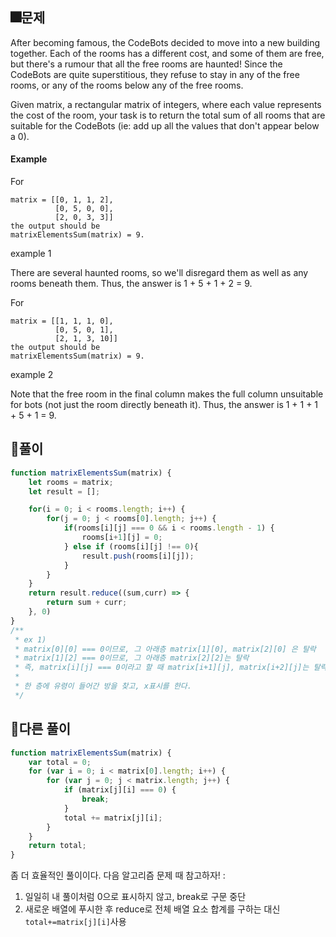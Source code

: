 ## 🎆문제
After becoming famous, the CodeBots decided to move into a new building together. Each of the rooms has a different cost, and some of them are free, but there's a rumour that all the free rooms are haunted! Since the CodeBots are quite superstitious, they refuse to stay in any of the free rooms, or any of the rooms below any of the free rooms.

Given matrix, a rectangular matrix of integers, where each value represents the cost of the room, your task is to return the total sum of all rooms that are suitable for the CodeBots (ie: add up all the values that don't appear below a 0).

#### Example

For

```
matrix = [[0, 1, 1, 2],
          [0, 5, 0, 0],
          [2, 0, 3, 3]]
the output should be
matrixElementsSum(matrix) = 9.
```
example 1

There are several haunted rooms, so we'll disregard them as well as any rooms beneath them. Thus, the answer is 1 + 5 + 1 + 2 = 9.

For
```
matrix = [[1, 1, 1, 0],
          [0, 5, 0, 1],
          [2, 1, 3, 10]]
the output should be
matrixElementsSum(matrix) = 9.
```


example 2

Note that the free room in the final column makes the full column unsuitable for bots (not just the room directly beneath it). Thus, the answer is 1 + 1 + 1 + 5 + 1 = 9.


## 🎇풀이
```js
function matrixElementsSum(matrix) {
    let rooms = matrix;
    let result = [];

    for(i = 0; i < rooms.length; i++) {
        for(j = 0; j < rooms[0].length; j++) {
            if(rooms[i][j] === 0 && i < rooms.length - 1) {
                rooms[i+1][j] = 0;
            } else if (rooms[i][j] !== 0){
                result.push(rooms[i][j]);
            }
        }
    }
    return result.reduce((sum,curr) => {
        return sum + curr;
    }, 0)
}
/**
 * ex 1)
 * matrix[0][0] === 0이므로, 그 아래층 matrix[1][0], matrix[2][0] 은 탈락
 * matrix[1][2] === 0이므로, 그 아래층 matrix[2][2]는 탈락
 * 즉, matrix[i][j] === 0이라고 할 때 matrix[i+1][j], matrix[i+2][j]는 탈락이다.
 *
 * 한 층에 유령이 들어간 방을 찾고, x표시를 한다.
 */

```

## 🧨다른 풀이
```js
function matrixElementsSum(matrix) {
    var total = 0;
    for (var i = 0; i < matrix[0].length; i++) {
        for (var j = 0; j < matrix.length; j++) {
            if (matrix[j][i] === 0) {
                break;
            }
            total += matrix[j][i];
        }
    }
    return total;
}
```

좀 더 효율적인 풀이이다. 다음 알고리즘 문제 때 참고하자! :

1. 일일히 내 풀이처럼 0으로 표시하지 않고, break로 구문 중단
2. 새로운 배열에 푸시한 후 reduce로 전체 배열 요소 합계를 구하는 대신 `total+=matrix[j][i]`사용
